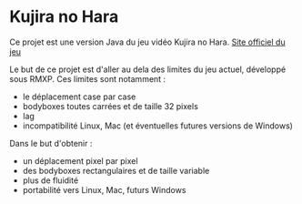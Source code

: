 # Kujira no Hara
Ce projet est une version Java du jeu vidéo Kujira no Hara.
[Site officiel du jeu](http://www.roiofthesuisse.byethost7.com/kujiranohara.php)

Le but de ce projet est d'aller au dela des limites du jeu actuel, développé sous RMXP. Ces limites sont notamment :
* le déplacement case par case
* bodyboxes toutes carrées et de taille 32 pixels
* lag
* incompatibilité Linux, Mac (et éventuelles futures versions de Windows)

Dans le but d'obtenir :
* un déplacement pixel par pixel
* des bodyboxes rectangulaires et de taille variable
* plus de fluidité
* portabilité vers Linux, Mac, futurs Windows

